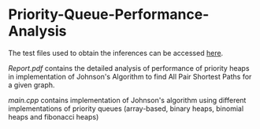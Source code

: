 # Priority-Queue-Performance-Analysis

The test files used to obtain the inferences can be accessed [here](https://drive.google.com/drive/folders/1Uq4TcrfFIKBr0iVHTWy_lI1VfVa1bX2o?usp=sharing).

*Report.pdf* contains the detailed analysis of performance of priority heaps in implementation of Johnson's Algorithm to find All Pair Shortest Paths for a given graph.

*main.cpp* contains implementation of Johnson's algorithm using different implementations of priority queues (array-based, binary heaps, binomial heaps and fibonacci heaps)
